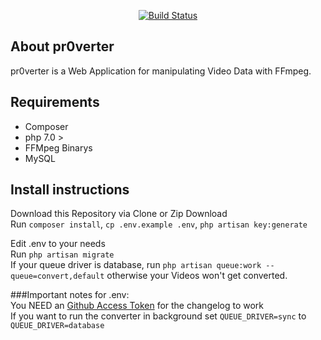 <p align="center">
<a href="https://travis-ci.org/Insax/pr0verter/"><img src="https://travis-ci.org/Insax/pr0verterredone.svg" alt="Build Status"></a>
</p>

## About pr0verter

pr0verter is a Web Application for manipulating Video Data with FFmpeg.

## Requirements
- Composer
- php 7.0 >
- FFMpeg Binarys
- MySQL

## Install instructions
Download this Repository via Clone or Zip Download <br>
Run `composer install`, `cp .env.example .env`, `php artisan key:generate`<br>

Edit .env to your needs <br>
Run `php artisan migrate` <br>
If your queue driver is database, run `php artisan queue:work --queue=convert,default` otherwise your Videos won't get converted.


###Important notes for .env: <br>
You NEED an <a href="https://github.com/settings/tokens">Github Access Token</a> for the changelog to work <br>
If you want to run the converter in background set `QUEUE_DRIVER=sync` to `QUEUE_DRIVER=database`
